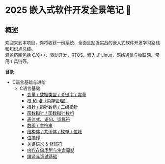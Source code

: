 # 2025 嵌入式软件开发全景笔记 📘

## 概述
欢迎来到本项目，你将收获一份系统、全面且贴近实战的嵌入式软件开发学习路线和知识点总结。  
涵盖范围包括 C/C++、驱动开发、RTOS、嵌入式 Linux、网络通信与物联网、常用工具链等。



**目录**
* C语言基础与进阶
  * C语言基础
    * [变量 / 数据类型 / 关键字 / 常量](./01-C语言基础与进阶/Readme.md/###✅变量/数据类型/关键字/常量)
    * [栈 和 堆（内存管理）](./01-C语言基础与进阶/Readme.md/#✅栈和堆（内存管理）)
    * [指针 / 指针数组 / 二级指针](./01-C语言基础与进阶/Readme.md/#✅指针/指针数组/二级指针)
    * [函数指针 / 函数指针数组](./01-C语言基础与进阶/Readme.md/#✅函数指针/函数指针数组)
    * [表达式、语句、运算符](./01-C语言基础与进阶/Readme.md/#✅表达式、语句、运算符)
    * [数组 / 字符串](./01-C语言基础与进阶/Readme.md/#✅数组/字符串)
    * [结构体 / 共用体 / 枚举 / 位域](./01-C语言基础与进阶/Readme.md/#✅结构体/共用体/枚举/位域)
    * [位操作](./01-C语言基础与进阶/Readme.md/#✅位操作)
    * [关键语义 & 修饰符](./01-C语言基础与进阶/Readme.md/#✅关键语义&修饰符)
    * [内存存储类型与生命周期](./01-C语言基础与进阶/Readme.md/#-内存存储类型与生命周期)
    * [编译与调试基础](./C语言基础与进阶.md/#-编译与调试基础)
